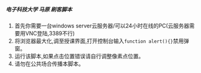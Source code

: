 ##### 电子科技大学 马原 刷客脚本
1.  首先你需要一台windows server云服务器/可以24小时在线的PC(云服务器需要用VNC登陆,3389不行)
2.  将浏览器最大化,调至授课界面,打开控制台输入```function alert(){}```禁用弹窗。
3.  运行该脚本,如果点击位置错误请自行调整像素点位置。
4.  请勿在公共场合传播本脚本。
